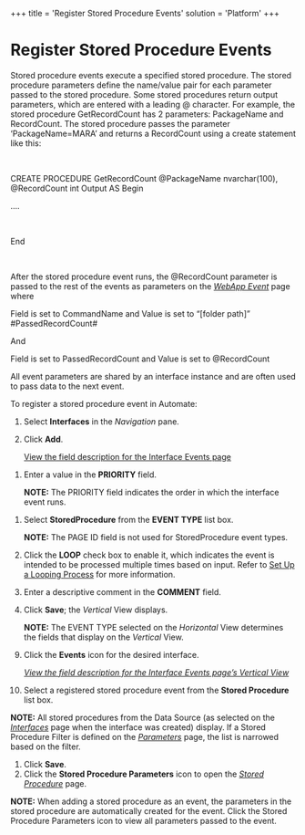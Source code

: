 +++
title = 'Register Stored Procedure Events'
solution = 'Platform'
+++

# Register Stored Procedure Events

Stored procedure events execute a specified stored procedure. The stored
procedure parameters define the name/value pair for each parameter
passed to the stored procedure. Some stored procedures return output
parameters, which are entered with a leading @ character. For example,
the stored procedure GetRecordCount has 2 parameters: PackageName and
RecordCount. The stored procedure passes the parameter
‘PackageName=MARA’ and returns a RecordCount using a create
statement like this:

 

CREATE PROCEDURE GetRecordCount @PackageName nvarchar(100), @RecordCount
int Output AS Begin

….

 

End

 

After the stored procedure event runs, the @RecordCount parameter is
passed to the rest of the events as parameters on the *[WebApp
Event](../Page_Desc/WebApp_Event)* page where

Field is set to CommandName and Value is set to “\[folder path\]”
\#PassedRecordCount\#

And

Field is set to PassedRecordCount and Value is set to @RecordCount

All event parameters are shared by an interface instance and are often
used to pass data to the next event.

To register a stored procedure event in Automate:

1.  Select **Interfaces** in the *Navigation* pane.

2.  Click **Add**.
    
    [View the field description for the Interface Events
    page](../Page_Desc/Interface_Events)

<!-- end list -->

1.  Enter a value in the **PRIORITY** field.
    
    **NOTE:** The PRIORITY field indicates the order in which the
    interface event runs.

<!-- end list -->

1.  Select **StoredProcedure** from the **EVENT TYPE** list box.
    
    **NOTE:** The PAGE ID field is not used for StoredProcedure event
    types.

2.  Click the **LOOP** check box to enable it, which indicates the event
    is intended to be processed multiple times based on input. Refer to
    [Set Up a Looping Process](Set_up_a_Looping_Process) for more
    information.

3.  Enter a descriptive comment in the **COMMENT** field.

4.  Click **Save**; the *Vertical* View displays.
    
    **NOTE:** The EVENT TYPE selected on the *Horizontal* View
    determines the fields that display on the *Vertical* View.

<!-- end list -->

9.  Click the **Events** icon for the desired interface.
    
    *[View the field description for the Interface Events page’s
    Vertical View](../Page_Desc/Interface_Events#InterfaceEventsV)*

10. Select a registered stored procedure event from the **Stored
    Procedure** list box.

**NOTE:** All stored procedures from the Data Source (as selected on the
*[Interfaces](../Page_Desc/Interfaces)* page when the interface was
created) display. If a Stored Procedure Filter is defined on the
*[Parameters](../Page_Desc/Parameters)* page, the list is narrowed
based on the filter.

1.  Click **Save**.
2.  Click the **Stored Procedure Parameters** icon to open the *[Stored
    Procedure](../Page_Desc/Stored_Procedure)* page.

**NOTE:** When adding a stored procedure as an event, the parameters in
the stored procedure are automatically created for the event. Click the
Stored Procedure Parameters icon to view all parameters passed to the
event.
